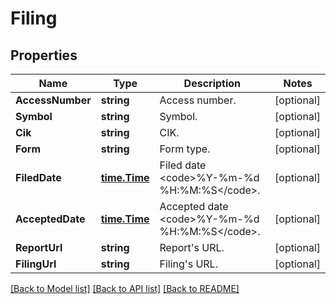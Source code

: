 # Filing

## Properties

Name | Type | Description | Notes
------------ | ------------- | ------------- | -------------
**AccessNumber** | **string** | Access number. | [optional] 
**Symbol** | **string** | Symbol. | [optional] 
**Cik** | **string** | CIK. | [optional] 
**Form** | **string** | Form type. | [optional] 
**FiledDate** | [**time.Time**](time.Time.md) | Filed date &lt;code&gt;%Y-%m-%d %H:%M:%S&lt;/code&gt;. | [optional] 
**AcceptedDate** | [**time.Time**](time.Time.md) | Accepted date &lt;code&gt;%Y-%m-%d %H:%M:%S&lt;/code&gt;. | [optional] 
**ReportUrl** | **string** | Report&#39;s URL. | [optional] 
**FilingUrl** | **string** | Filing&#39;s URL. | [optional] 

[[Back to Model list]](../README.md#documentation-for-models) [[Back to API list]](../README.md#documentation-for-api-endpoints) [[Back to README]](../README.md)


